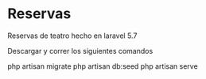 # Reservas
Reservas de teatro hecho en laravel 5.7 

Descargar y correr los siguientes comandos

php artisan migrate
php artisan db:seed
php artisan serve 

